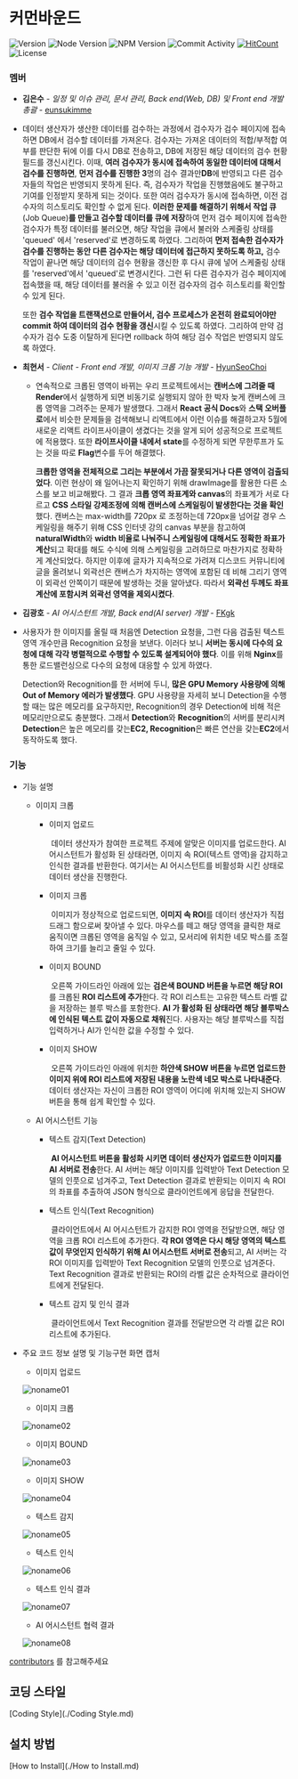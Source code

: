 # 커먼바운드

![Version](https://img.shields.io/badge/version-1.0.0-red)
![Node Version](https://img.shields.io/node/v/@material-ui/core)
![NPM Version](https://img.shields.io/npm/v/pg)
![Commit Activity](https://img.shields.io/github/commit-activity/m/eunsukimme/Common-Bound)
[![HitCount](http://hits.dwyl.io/eunsukimme/Common-Bound.svg)](http://hits.dwyl.io/eunsukimme/Common-Bound)
![License](https://img.shields.io/github/license/eunsukimme/Common-Bound)

### 멤버

- **김은수** - _일정 및 이슈 관리, 문서 관리, Back end(Web, DB) 및 Front end 개발 총괄_ - [eunsukimme](https://github.com/eunsukimme)

- 데이터 생산자가 생산한 데이터를 검수하는 과정에서 검수자가 검수 페이지에 접속하면 DB에서 검수할 데이터를 가져온다. 검수자는 가져온 데이터의 적합/부적합 여부를 판단한 뒤에 이를 다시 DB로 전송하고, DB에 저장된 해당 데이터의 검수 현황 필드를 갱신시킨다. 이때, **여러 검수자가 동시에 접속하여 동일한 데이터에 대해서 검수를 진행하면**, **먼저 검수를 진행한 3**명의 검수 결과만**DB**에 반영되고 다른 검수자들의 작업은 반영되지 못하게 된다. 즉, 검수자가 작업을 진행했음에도 불구하고 기여를 인정받지 못하게 되는 것이다. 또한 여러 검수자가 동시에 접속하면, 이전 검수자의 히스토리도 확인할 수 없게 된다. **이러한 문제를 해결하기 위해서 작업 큐**(Job Queue)**를 만들고 검수할 데이터를 큐에 저장**하여 먼저 검수 페이지에 접속한 검수자가 특정 데이터를 불러오면, 해당 작업을 큐에서 불러와 스케줄링 상태를 'queued' 에서 'reserved'로 변경하도록 하였다. 그리하여 **먼저 접속한 검수자가 검수를 진행하는 동안 다른 검수자는 해당 데이터에 접근하지 못하도록 하고,** 검수 작업이 끝나면 해당 데이터의 검수 현황을 갱신한 후 다시 큐에 넣어 스케줄링 상태를 'reserved'에서 'queued'로 변경시킨다. 그런 뒤 다른 검수자가 검수 페이지에 접속했을 때, 해당 데이터를 불러올 수 있고 이전 검수자의 검수 히스토리를 확인할 수 있게 된다.

  또한 **검수 작업을 트랜잭션으로 만들어서, 검수 프로세스가 온전히 완료되어야만 commit 하여 데이터의 검수 현황을 갱신**시킬 수 있도록 하였다. 그리하여 만약 검수자가 검수 도중 이탈하게 된다면 rollback 하여 해당 검수 작업은 반영되지 않도록 하였다.

- **최현서** - _Client - Front end 개발, 이미지 크롭 기능 개발_ - [HyunSeoChoi](https://github.com/HyunSeoChoi)

  - 연속적으로 크롭된 영역이 바뀌는 우리 프로젝트에서는 **캔버스에 그려줄 때 Render**에서 실행하게 되면 비동기로 실행되지 않아 한 박자 늦게 캔버스에 크롭 영역을 그려주는 문제가 발생했다. 그래서 **React 공식 Docs**와 **스택 오버플로**에서 비슷한 문제들을 검색해보니 리액트에서 이런 이슈를 해결하고자 5월에 새로운 리액트 라이프사이클이 생겼다는 것을 알게 되어 성공적으로 프로젝트에 적용했다. 또한 **라이프사이클 내에서 state**를 수정하게 되면 무한루프가 도는 것을 따로 **Flag**변수를 두어 해결했다.

    **크롭한 영역을 전체적으로 그리는 부분에서 가끔 잘못되거나 다른 영역이 검출되었다**. 이런 현상이 왜 일어나는지 확인하기 위해 drawImage를 활용한 다른 소스를 보고 비교해봤다. 그 결과 **크롭 영역 좌표계와 canvas**의 좌표계가 서로 다르고 **CSS 스타일 강제조정에 의해 캔버스에 스케일링이 발생한다는 것을 확인**했다. 캔버스는 max-width를 720px 로 조정하는데 720px을 넘어갈 경우 스케일링을 해주기 위해 CSS 인터넷 강의 canvas 부분을 참고하여 **naturalWidth**와 **width 비율로 나눠주니 스케일링에 대해서도 정확한 좌표가 계산**되고 확대를 해도 수식에 의해 스케일링을 고려하므로 마찬가지로 정확하게 계산되었다. 하지만 이후에 글자가 지속적으로 가려져 디스코드 커뮤니티에 글을 올려보니 외곽선은 캔버스가 차지하는 영역에 포함된 데 비해 그리기 영역이 외곽선 안쪽이기 때문에 발생하는 것을 알아냈다. 따라서 **외곽선 두께도 좌표 계산에 포함시켜 외곽선 영역을 제외시켰다**.

- **김광호** - _AI 어시스턴트 개발, Back end(AI server) 개발_ - [FKgk](https://github.com/FKgk)

- 사용자가 한 이미지를 올릴 때 처음엔 Detection 요청을, 그런 다음 검출된 텍스트 영역 개수만큼 Recognition 요청을 보낸다. 이러다 보니 **서버는 동시에 다수의 요청에 대해 각각 병렬적으로 수행할 수 있도록 설계되어야 했다**. 이를 위해 **Nginx**를 통한 로드밸런싱으로 다수의 요청에 대응할 수 있게 하였다.

  Detection와 Recognition를 한 서버에 두니, **많은 GPU Memory 사용량에 의해 Out of Memory 에러가 발생했다**. GPU 사용량을 자세히 보니 Detection을 수행할 때는 많은 메모리를 요구하지만, Recognition의 경우 Detection에 비해 적은 메모리만으로도 충분했다. 그래서 **Detection**와 **Recognition**의 서버를 분리시켜**Detection**은 높은 메모리를 갖는**EC2, Recognition**은 빠른 연산을 갖는**EC2**에서 동작하도록 했다.

### 기능

- 기능 설명

  - 이미지 크롭

    - 이미지 업로드

      ​ 데이터 생산자가 참여한 프로젝트 주제에 알맞은 이미지를 업로드한다. AI 어시스턴트가 활성화 된 상태라면, 이미지 속 ROI(텍스트 영역)을 감지하고 인식한 결과를 반환한다. 여기서는 AI 어시스턴트를 비활성화 시킨 상태로 데이터 생산을 진행한다.

    - 이미지 크롭

      ​ 이미지가 정상적으로 업로드되면, **이미지 속 ROI**를 데이터 생산자가 직접 드래그 함으로써 찾아낼 수 있다. 마우스를 떼고 해당 영역을 클릭한 채로 움직이면 크롭된 영역을 움직일 수 있고, 모서리에 위치한 네모 박스를 조절하여 크기를 늘리고 줄일 수 있다.

    - 이미지 BOUND

      ​ 오른쪽 가이드라인 아래에 있는 **검은색 BOUND 버튼을 누르면 해당 ROI**를 크롭된 **ROI 리스트에 추가**한다. 각 ROI 리스트는 고유한 텍스트 라벨 값을 저장하는 블루 박스를 포함한다. **AI 가 활성화 된 상태라면 해당 블루박스에 인식된 텍스트 값이 자동으로 채워**진다. 사용자는 해당 블루박스를 직접 입력하거나 AI가 인식한 값을 수정할 수 있다.

    - 이미지 SHOW

      ​ 오른쪽 가이드라인 아래에 위치한 **하얀색 SHOW 버튼을 누르면 업로드한 이미지 위에 ROI 리스트에 저장된 내용을 노란색 네모 박스로 나타내준다**. 데이터 생산자는 자신이 크롭한 ROI 영역이 어디에 위치해 있는지 SHOW 버튼을 통해 쉽게 확인할 수 있다.

  - AI 어시스턴트 기능

    - 텍스트 감지(Text Detection)

      ​ **AI 어시스턴트 버튼을 활성화 시키면 데이터 생산자가 업로드한 이미지를 AI 서버로 전송**한다. AI 서버는 해당 이미지를 입력받아 Text Detection 모델의 인풋으로 넘겨주고, Text Detection 결과로 반환되는 이미지 속 ROI 의 좌표를 추출하여 JSON 형식으로 클라이언트에게 응답을 전달한다.

    - 텍스트 인식(Text Recognition)

      ​ 클라이언트에서 AI 어시스턴트가 감지한 ROI 영역을 전달받으면, 해당 영역을 크롭 ROI 리스트에 추가한다. **각 ROI 영역은 다시 해당 영역의 텍스트 값이 무엇인지 인식하기 위해 AI 어시스턴트 서버로 전송**되고, AI 서버는 각 ROI 이미지를 입력받아 Text Recognition 모델의 인풋으로 넘겨준다. Text Recognition 결과로 반환되는 ROI의 라벨 값은 순차적으로 클라이언트에게 전달된다.

    - 텍스트 감지 및 인식 결과

      ​ 클라이언트에서 Text Recognition 결과를 전달받으면 각 라벨 값은 ROI 리스트에 추가된다.

- 주요 코드 정보 설명 및 기능구현 화면 캡처

  - 이미지 업로드

  ![noname01](https://user-images.githubusercontent.com/39645522/63343174-4d381380-c388-11e9-8f66-2c9702b1af7e.jpg)

  - 이미지 크롭

  ![noname02](https://user-images.githubusercontent.com/39645522/63343173-4d381380-c388-11e9-9061-52263955b683.jpg)

  - 이미지 BOUND

  ![noname03](https://user-images.githubusercontent.com/39645522/63343171-4d381380-c388-11e9-9246-6943454e1175.jpg)

  - 이미지 SHOW

  ![noname04](https://user-images.githubusercontent.com/39645522/63343181-4e694080-c388-11e9-8d68-28ca7099ec5e.jpg)

  - 텍스트 감지

  ![noname05](https://user-images.githubusercontent.com/39645522/63343180-4dd0aa00-c388-11e9-92ab-c2f4218a3ba2.jpg)

  - 텍스트 인식

  ![noname06](https://user-images.githubusercontent.com/39645522/63343179-4dd0aa00-c388-11e9-80d9-9910cf2a1ce4.jpg)

  - 텍스트 인식 결과

  ![noname07](https://user-images.githubusercontent.com/39645522/63343178-4dd0aa00-c388-11e9-9ec8-47f9d76d0c03.jpg)

  - AI 어시스턴트 협력 결과

  ![noname08](https://user-images.githubusercontent.com/39645522/63343176-4dd0aa00-c388-11e9-9069-6aad81b2e28b.jpg)

[contributors](https://github.com/eunsukimme/Common-Bound/contributors) 를 참고해주세요

## 코딩 스타일

[Coding Style](./Coding Style.md)

## 설치 방법

[How to Install](./How to Install.md)

